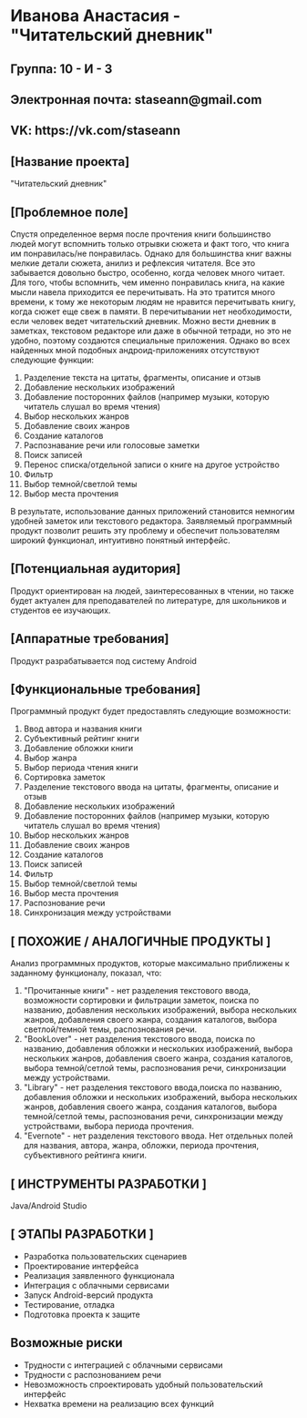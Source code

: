 <h1>Иванова Анастасия - "Читательский дневник"</h1>
<h2>Группа: 10 - И - 3</h2>
<h2>Электронная почта: staseann@gmail.com</h2>
<h2>VK: https://vk.com/staseann</h2>
<h2>[Название проекта]</h2>
<p>"Читательский дневник"</p>
<h2>[Проблемное поле]</h2>
<p>Спустя определенное вермя после прочтения книги большинство людей могут вспомнить только отрывки сюжета и факт того, что книга им понравилась/не понравилась. Однако для большинства книг важны мелкие детали сюжета, анилиз и рефлексия читателя. Все это забывается довольно быстро, особенно, когда человек много читает. Для того, чтобы вспомнить, чем именно понравилась книга, на какие мысли навела приходится ее перечитывать. На это тратится много времени, к тому же некоторым людям не нравится перечитывать книгу, когда сюжет еще свеж в памяти. В перечитывании нет необходимости, если человек ведет читательский дневник. Можно вести дневник в заметках, текстовом редакторе или даже в обычной тетради, но это не удобно, поэтому создаются специальные приложения. Однако во всех найденных мной подобных андроид-приложениях отсутствуют следующие функции:
<ol>
<li>Разделение текста на цитаты, фрагменты, описание и отзыв</li>
<li>Добавление нескольких изображений</li>
<li>Добавление посторонних файлов (например музыки, которую читатель слушал во время чтения)</li>
<li>Выбор нескольких жанров</li>
<li>Добавление своих жанров</li>
<li>Создание каталогов</li>
<li>Распознавание речи или голосовые заметки
<li>Поиск записей</li>
<li>Перенос списка/отдельной записи о книге на другое устройство</li>
<li>Фильтр</li>
<li>Выбор темной/светлой темы</li>
<li>Выбор места прочтения</li>
  </ol>
В результате, использование данных приложений становится немногим удобней заметок или текстового редактора.
 Заявляемый программный продукт позволит решить эту проблему и обеспечит пользователям широкий функционал, интуитивно понятный интерфейс.
</p>
<h2>[Потенциальная аудитория]</h2>
<p>Продукт ориентирован на людей, заинтересованных в чтении, но также будет актуален для преподавателей по литературе, для школьников и студентов ее изучающих.</p>
<h2>[Аппаратные требования]</h2>
<p>Продукт разрабатывается под систему Android</p>
<h2>[Функциональные требования]</h2>
<p>Программный продукт будет предоставлять следующие возможности:</p>
<p>
  <ol>
<li>Ввод автора и названия книги</li>
<li>Субъективный рейтинг книги</li>
<li>Добавление обложки книги</li>
<li>Выбор жанра</li>
<li>Выбор периода чтения книги</li>
<li>Сортировка заметок</li>
<li>Разделение текстового ввода на цитаты, фрагменты, описание и отзыв</li>
<li>Добавление нескольких изображений</li>
<li>Добавление посторонних файлов (например музыки, которую читатель слушал во время чтения)</li>
<li>Выбор нескольких жанров</li>
<li>Добавление своих жанров</li>
<li>Создание каталогов</li>
<li>Поиск записей</li>
<li>Фильтр</li>
<li>Выбор темной/светлой темы</li>
<li>Выбор места прочтения</li>
<li>Распознование речи</li>
<li>Синхронизация между устройствами</li>
</ol>
</p>
<h2>[ ПОХОЖИЕ / АНАЛОГИЧНЫЕ ПРОДУКТЫ ]</h2>
<p>Анализ программных продуктов, которые максимально приближены к заданному функционалу, показал, что:
<ol>
  <li>"Прочитанные книги" - нет разделения текстового ввода, возможности сортировки и фильтрации заметок, поиска по названию, добавления нескольких изображений, выбора нескольких жанров, добавления своего жанра, создания каталогов, выбора светлой/темной темы, распознования речи.</li>
  <li>"BookLover" - нет разделения текстового ввода, поиска по названию, добавления обложки и нескольких изображений, выбора нескольких жанров, добавления своего жанра, создания каталогов, выбора темной/сетлой темы, распознования речи, синхронизации между устройствами.</li>
  <li>"Library" - нет разделения текстового ввода,поиска по названию, добавления обложки и нескольких изображений, выбора нескольких жанров, добавления своего жанра, создания каталогов, выбора темной/сетлой темы, распознования речи, синхронизации между устройствами, выбора периода прочтения.</li>
  <li>"Evernote" - нет разделения текстового ввода. Нет отдельных полей для названия, автора, жанра, обложки, периода прочтения, субъективного рейтинга книги.</li>
</ol>

</p> 
<h2>[ ИНСТРУМЕНТЫ РАЗРАБОТКИ ]</h2>
<p>Java/Android Studio</p>
<h2>[ ЭТАПЫ РАЗРАБОТКИ ]</h2>
<p>
  <ul>
<li>Разработка пользовательских сценариев</li>
<li>Проектирование интерфейса</li>
<li>Реализация заявленного функционала</li>
<li>Интеграция с облачными сервисами</li>
<li>Запуск Android-версий продукта</li>
<li>Тестирование, отладка</li>
 <li>Подготовка проекта к защите</li>
  </ul>
</p>
<h2>Возможные риски</h2>
<p>
  <ul>
    <li>Трудности с интеграцией с облачными сервисами</li>
    <li>Трудности с распознованием речи</li>
    <li>Невозможность спроектировать удобный пользовательский интерфейс</li>
<li>Нехватка времени на реализацию всех функций</li>
</ul></p>

